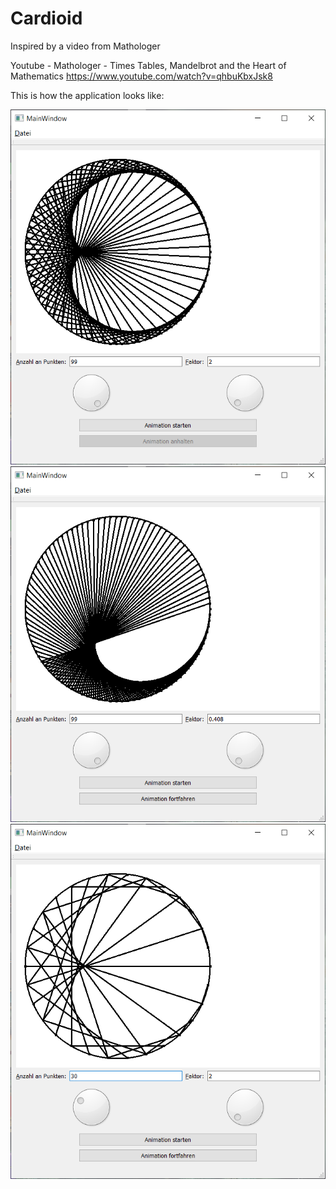 # Cardioid

Inspired by a video from Mathologer

Youtube - Mathologer - Times Tables, Mandelbrot and the Heart of Mathematics
https://www.youtube.com/watch?v=qhbuKbxJsk8


This is how the application looks like:

![This is how the application looks like](https://github.com/DavidWild02/Cardioid/blob/master/Cardioid1.png)
![This is how the application looks like](https://github.com/DavidWild02/Cardioid/blob/master/Cardioid2.png)
![This is how the application looks like](https://github.com/DavidWild02/Cardioid/blob/master/Cardioid3.png)
